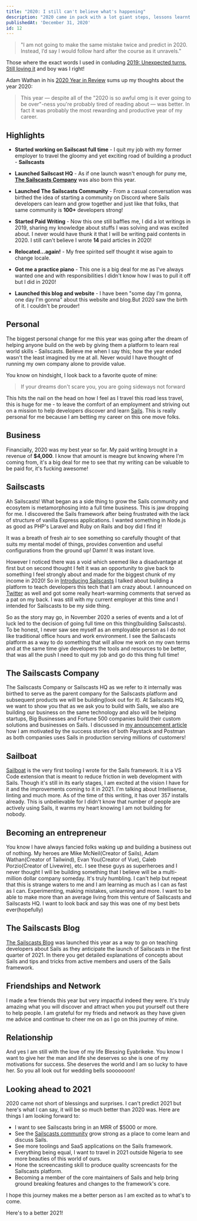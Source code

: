 ```yaml
---
title: "2020: I still can't believe what's happening"
description: "2020 came in pack with a lot giant steps, lessons learnt and overall massive decisions"
publishedAt: 'December 31, 2020'
id: 12
---
```

> "I am not going to make the same mistake twice and predict in 2020. Instead, I’d say I would follow hard after the course as it unravels."

Those where the exact words I used in conluding [2019: Unexpected turns. Still loving it](https://medium.com/@dominuskelvin/2019-unexpected-turns-still-loving-it-f27838f93f7e) and boy was I right!

Adam Wathan in his [2020 Year in Review](https://adamwathan.me/journal/2020/12/29/2020-year-in-review/) sums up my thoughts about the year 2020:

> This year — despite all of the "2020 is so awful omg is it ever going to be over"-ness you're probably tired of reading about — was better. In fact it was probably the most rewarding and productive year of my career.

## Highlights

* **Started working on Sailscast full time** - I quit my job with my former employer to travel the gloomy and yet exciting road of building a product - **Sailscasts**

* **Launched Sailscast HQ** - As if one launch wasn't enough for puny me, [**The Sailscasts Company**](announcing-the-sailscasts-company) was also born this year.

* **Launched The Sailscasts Community** - From a casual conversation was birthed the idea of starting a community on Discord where Sails developers can learn and grow together and just like that folks, that same community is **100+** developers strong!

* **Started Paid Writing** - Now this one still baffles me, I did a lot writings in 2019, sharing my knowledge about stuffs I was solving and was excited about. I never would have thunk it that I will be writing paid contents in 2020. I still can't believe I wrote **14** paid articles in 2020!

* **Relocated...again!** - My free spirited self thought it wise again to change locale.

* **Got me a practice piano** - This one is a big deal for me as I've always wanted one and with responsibilities I didn't know how I was to pull it off but I did in 2020!

* **Launched this blog and website** - I have been "some day I'm gonna, one day I'm gonna" about this website and blog.But 2020 saw the birth of it. I couldn't be prouder!

## Personal
The biggest personal change for me this year was going after the dream of helping anyone build on the web by giving them a platform to learn real world skills - Sailscasts. Believe me when I say this; how the year ended wasn't the least imagined by me at all. Never would I have thought of running my own company alone to provide value.

You know on hindsight, I look back to a favorite quote of mine:

> If your dreams don't scare you, you are going sideways not forward

This hits the nail on the head on how I feel as I travel this road less travel, this is huge for me - to leave the comfort of an employment and striving out on a mission to help developers discover and learn [Sails](https://sailsjs.com). This is really personal for me because I am betting my career on this one move folks.

## Business
Financially, 2020 was my best year so far. My paid writing brought in a revenue of **$4,000**. I know that amount is meagre but knowing where I'm coming from, it's a big deal for me to see that my writing can be valuable to be paid for, it's fucking awesome!


## Sailscasts
Ah Sailscasts! What began as a side thing to grow the Sails community and ecosytem is metamorphosing into a full time business. This is jaw dropping for me. I discovered the Sails framework after being frustrated with the lack of structure of vanilla Express applications. I wanted something in Node.js as good as PHP's Laravel and Ruby on Rails and boy did I find it!

It was a breath of fresh air to see something so carefully thought of that suits my mental model of things, provides convention and useful configurations from the ground up! Damn! It was instant love.

However I noticed there was a void which seemed like a disadvantage at first but on second thought I felt it was an opportunity to give back to something I feel strongly about and made for the biggest chunk of my income in 2020! So in [Introducing Sailscasts](introducing-sailscasts) I talked about building a platform to teach developers this tech that I am crazy about. I announced on [Twitter](https://twitter.com/Dominus_Kelvin/status/1306158387340681217?s=20) as well and got some really heart-warming comments that served as a pat on my back. I was still with my current employer at this time and I intended for Sailscasts to be my side thing.

So as the story may go, in November 2020 a series of events and a lot of luck led to the decision of going full time on this thing(building Sailscasts). To be honest, I never saw see myself as an employable person as I do not like traditional office hours and work environment. I see the Sailscasts platform as a way to do something that will allow me work on my own terms and at the same time give developers the tools and resources to be better, that was all the push I need to quit my job and go do this thing full time!

## The Sailscasts Company
The Sailscasts Company or Sailscasts HQ as we refer to it internally was birthed to serve as the parent company for the Sailscasts platform and subsequent products we will be building(look out for it). At Sailscasts HQ, we want to show you that as we ask you to build with Sails, we also are building our business on the same technology and also will be helping startups, Big Businesses and Fortune 500 companies build their custom solutions and businesses on Sails. I discussed in [my announcement article](announcing-the-sailscasts-compay) how I am motivated by the success stories of both Paystack and Postman as both companies uses Sails in production serving millions of customers!

## Sailboat
[Sailboat](https://marketplace.visualstudio.com/items?itemName=dominuskelvin.sailboat) is the very first tooling I wrote for the Sails framework. It is a VS Code extension that is meant to reduce friction in web development with Sails. Though it's still in its early stages, I am excited at the vision I have for it and the improvements coming to it in 2021. I'm talking about Intellisense, linting and much more. As of the time of this writing, it has over 357 installs already. This is unbelievable for I didn't know that number of people are actively using Sails, it warms my heart knowing I am not building for nobody.

## Becoming an entrepreneur
You know I have always fancied folks waking up and building a business out of nothing. My heroes are Mike McNeil(Creator of Sails), Adam Wathan(Creator of Tailwind), Evan You(Creator of Vue), Caleb Porzio(Creator of Livewire), etc. I see these guys as superheroes and I never thought I will be building something that I believe will be a multi-million dollar company someday. It's truly humbling. I can't help but repeat that this is strange waters to me and I am learning as much as I can as fast as I can. Experimenting, making mistakes, unlearning and more. I want to be able to make more than an average living from this venture of Sailscasts and Sailscasts HQ. I want to look back and say this was one of my best bets ever(hopefully)

## The Sailscasts Blog
[The Sailscasts Blog](https://blog.sailscasts.com) was launched this year as a way to go on teaching developers about Sails as they anticipate the launch of Sailscasts in the first quarter of 2021. In there you get detailed explanations of concepts about Sails and tips and tricks from active members and users of the Sails framework.

## Friendships and Network
I made a few friends this year but very impactful indeed they were. It's truly amazing what you will discover and attract when you put yourself out there to help people. I am grateful for my frieds and network as they have given me advice and continue to cheer me on as I go on this journey of mine.

## Relationship
And yes I am still with the love of my life Blessing Eyabrikeke. You know I want to give her the man and life she deserves so she is one of my motivations for success. She deserves the world and I am so lucky to have her. So you all look out for wedding bells sooooooon!

## Looking ahead to 2021

2020 came not short of blessings and surprises. I can't predict 2021 but here's what I can say, it will be so much better than 2020 was. Here are things I am looking forward to:

* I want to see Sailscasts bring in an MRR of $5000 or more.
* See the [Sailscasts community](https://discord.com/invite/gbJZuNm) grow strong as a place to come learn and discuss Sails.
* See more toolings and SaaS applications  on the Sails framework.
* Everything being equal, I want to travel in 2021 outside Nigeria to see more beauties of this world of ours.
* Hone the screencasting skill to produce quality screencasts for the Sailscasts platform.
* Becoming a member of the core maintainers of Sails and help bring ground breaking features and changes to the framework's core.

I hope this journey makes me a better person as I am excited as to what's to come.

Here's to a better 2021!
